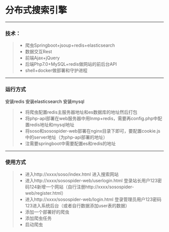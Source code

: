 # 分布式搜索引擎

------

### 技术：

> * 爬虫Springboot+jsoup+redis+elasticsearch
> * 数据交互Rest
> * 前端Ajax+jQuery
> * 后端Php7.0+MySQL+redis做网站的前后台API
> * shell+docker做部署和守护进程

------

### 运行方式
安装redis
安装elasticsearch
安装mysql
> * 将爬虫配置redis主服务器地址和es数据库的地址然后打包
> * 将php-api部署在web服务器中用lnmp+redis，需要再config.php中配置redis地址和mysql地址
> * 将soso和sosospider-web部署在nginx目录下即可，要配置cookie.js中的server地址（为php-api部署的地址）
> * 注需要springboot中需要配置es和redis的地址
-----
### 使用方式
> * 进入http://xxxx/soso/index.html
进入搜索网站
> * 进入http://xxxx/sosospider-web/userlogin.html
登录站长用户123密码124新增一个网站（自行注册http://xxxx/sosospider-web/register.html）
> * 进入http://xxxx/sosospider-web/login.html
登录管理员用户123密码123进入系统后台（或者自行数据添加user表的数据）
> * 添加一个部署好的爬虫
> * 添加爬虫任务
> * 启动爬虫
